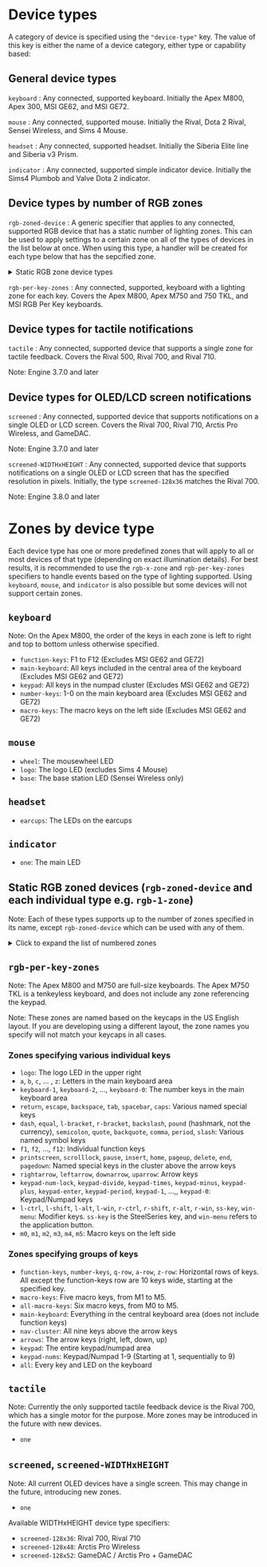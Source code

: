 # Device types #

A category of device is specified using the `"device-type"` key. The value of this key is either the name of a device category, either type or capability based:

## General device types ##

`keyboard`
: Any connected, supported keyboard. Initially the Apex M800, Apex 300, MSI GE62, and MSI GE72.

`mouse`
: Any connected, supported mouse. Initially the Rival, Dota 2 Rival, Sensei Wireless, and Sims 4 Mouse.

`headset`
: Any connected, supported headset. Initially the Siberia Elite line and Siberia v3 Prism.

`indicator`
: Any connected, supported simple indicator device. Initially the Sims4 Plumbob and Valve Dota 2 indicator.

## Device types by number of RGB zones ##

`rgb-zoned-device`
: A generic specifier that applies to any connected, supported RGB device that has a static number of lighting zones.  This can be used to apply settings to a certain zone on all of the types of devices in the list below at once.  When using this type, a handler will be created for each type below that has the sepcified zone. 

<details>
  <summary>Static RGB zone device types</summary>

  1. `rgb-1-zone`: Any connected, supported, single zone RGB device.  Covers the Siberia Elite line of headsets, Siberia v3 Prism, Sims 4 line of products, Rival 100, and Rival 110.

  2. `rgb-2-zone`: Any connected, supported, dual zone RGB device.  Covers the Rival, Rival 300, Rival 500, and Rival 700 mice lines, Arctis 5, Arctis Pro, QCK Prism Cloth line of mousepads.

  3. `rgb-3-zone`: Any connected, supported, three zone RGB device. Covers the Sensei Wireless mouse and MSI 3 Zone RGB Keyboard.

  4. `rgb-5-zone`: Any connected, supported, five zone RGB device. Covers the Apex 150, Apex 300, and MSI GT72 keyboards.

  5. `rgb-8-zone`: Any connected, supported, six zone RGB device.  Covers the Rival 600 and Rival 650 mice.

  6. `rgb-12-zone`: Any connected, supported, twelve zone RGB device.  Covers the QCK Prism mousepad.

  7. `rgb-17-zone`: Any connected, supported, seventeen zone RGB device.  Covers the MSI Z270 Gaming Pro Carbon motherboard.

  8. `rgb-24-zone`: Any connected, supported, twenty-four zone RGB device.  Covers the MSI Mystic Light.

  9. `rgb-103-zone`: Any connected, supported, one hundred three zone RGB device.  Covers the MSI MPG27C and MPG27CQ monitors.
</details>

`rgb-per-key-zones`
: Any connected, supported, keyboard with a lighting zone for each key.  Covers the Apex M800, Apex M750 and 750 TKL, and MSI RGB Per Key keyboards.

## Device types for tactile notifications ##

`tactile`
: Any connected, supported device that supports a single zone for tactile feedback.  Covers the Rival 500, Rival 700, and Rival 710.

Note: Engine 3.7.0 and later

## Device types for OLED/LCD screen notifications ##

`screened`
: Any connected, supported device that supports notifications on a single OLED or LCD screen.  Covers the Rival 700, Rival 710, Arctis Pro Wireless, and GameDAC.

Note: Engine 3.7.0 and later

`screened-WIDTHxHEIGHT`
: Any connected, supported device that supports notifications on a single OLED or LCD screen that has the specified resolution in pixels.  Initially, the type `screened-128x36` matches the Rival 700.

Note: Engine 3.8.0 and later

# Zones by device type #

Each device type has one or more predefined zones that will apply to all or most devices of that type (depending on exact illumination details).  For best results, it is recommended to use the `rgb-x-zone` and `rgb-per-key-zones` specifiers to handle events based on the type of lighting supported.  Using `keyboard`, `mouse`, and `indicator` is also possible but some devices will not support certain zones.

## `keyboard` ##

Note: On the Apex M800, the order of the keys in each zone is left to right and top to bottom unless otherwise specified.

* `function-keys`: F1 to F12 (Excludes MSI GE62 and GE72)
* `main-keyboard`: All keys included in the central area of the keyboard  (Excludes MSI GE62 and GE72)
* `keypad`: All keys in the numpad cluster (Excludes MSI GE62 and GE72)
* `number-keys`: 1-0 on the main keyboard area (Excludes MSI GE62 and GE72)
* `macro-keys`: The macro keys on the left side (Excludes MSI GE62 and GE72)

## `mouse` ##

* `wheel`: The mousewheel LED
* `logo`: The logo LED (excludes Sims 4 Mouse)
* `base`: The base station LED (Sensei Wireless only)

## `headset` ##

* `earcups`: The LEDs on the earcups

## `indicator` ##

* `one`: The main LED

## Static RGB zoned devices (`rgb-zoned-device` and each individual type e.g. `rgb-1-zone`) ##

Note: Each of these types supports up to the number of zones specified in its name, except `rgb-zoned-device` which can be used with any of them.

<details>
	<summary>Click to expand the list of numbered zones</summary>

  `one`
  `two`
  `three`
  `four`
  `five`
  `six`
  `seven`
  `eight`
  `nine`
  `ten`
  `eleven`
  `twelve`
  `thirteen`
  `fourteen`
  `fifteen`
  `sixteen`
  `seventeen`
  `eighteen`
  `nineteen`
  `twenty`
  `twenty-one`
  `twenty-two`
  `twenty-three`
  `twenty-four`
  `twenty-five`
  `twenty-six`
  `twenty-seven`
  `twenty-eight`
  `twenty-nine`
  `thirty`
  `thirty-one`
  `thirty-two`
  `thirty-three`
  `thirty-four`
  `thirty-five`
  `thirty-six`
  `thirty-seven`
  `thirty-eight`
  `thirty-nine`
  `forty`
  `forty-one`
  `forty-two`
  `forty-three`
  `forty-four`
  `forty-five`
  `forty-six`
  `forty-seven`
  `forty-eight`
  `forty-nine`
  `fifty`
  `fifty-one`
  `fifty-two`
  `fifty-three`
  `fifty-four`
  `fifty-five`
  `fifty-six`
  `fifty-seven`
  `fifty-eight`
  `fifty-nine`
  `sixty`
  `sixty-one`
  `sixty-two`
  `sixty-three`
  `sixty-four`
  `sixty-five`
  `sixty-six`
  `sixty-seven`
  `sixty-eight`
  `sixty-nine`
  `seventy`
  `seventy-one`
  `seventy-two`
  `seventy-three`
  `seventy-four`
  `seventy-five`
  `seventy-six`
  `seventy-seven`
  `seventy-eight`
  `seventy-nine`
  `eighty`
  `eighty-one`
  `eighty-two`
  `eighty-three`
  `eighty-four`
  `eighty-five`
  `eighty-six`
  `eighty-seven`
  `eighty-eight`
  `eighty-nine`
  `ninety`
  `ninety-one`
  `ninety-two`
  `ninety-three`
  `ninety-four`
  `ninety-five`
  `ninety-six`
  `ninety-seven`
  `ninety-eight`
  `ninety-nine`
  `one-hundred`
  `one-hundred-one`
  `one-hundred-two`
  `one-hundred-three`
</details>

## `rgb-per-key-zones` ##

Note: The Apex M800 and M750 are full-size keyboards.  The Apex M750 TKL is a tenkeyless keyboard, and does not include any zone referencing the keypad.

Note: These zones are named based on the keycaps in the US English layout.  If you are developing using a different layout, the zone names you specify will not match your keycaps in all cases.

### Zones specifying various individual keys ###

* `logo`: The logo LED in the upper right
* `a`, `b`, `c`, ... , `z`: Letters in the main keyboard area
* `keyboard-1`, `keyboard-2`, ..., `keyboard-0`: The number keys in the main keyboard area
* `return`, `escape`, `backspace`, `tab`, `spacebar`, `caps`: Various named special keys
* `dash`, `equal`, `l-bracket`, `r-bracket`, `backslash`, `pound` (hashmark, not the currency), `semicolon`, `quote`, `backquote`, `comma`, `period`, `slash`: Various named symbol keys
* `f1`, `f2`, ..., `f12`: Individual function keys
* `printscreen`, `scrolllock`, `pause`, `insert`, `home`, `pageup`, `delete`, `end`, `pagedown`: Named special keys in the cluster above the arrow keys
* `rightarrow`, `leftarrow`, `downarrow`, `uparrow`: Arrow keys
* `keypad-num-lock`, `keypad-divide`, `keypad-times`, `keypad-minus`, `keypad-plus`, `keypad-enter`, `keypad-period`, `keypad-1`, ...,, `keypad-0`: Keypad/Numpad keys
* `l-ctrl`, `l-shift`, `l-alt`, `l-win`, `r-ctrl`, `r-shift`, `r-alt`, `r-win`, `ss-key`, `win-menu`: Modifier keys.  `ss-key` is the SteelSeries key, and `win-menu` refers to the application button.
* `m0`, `m1`, `m2`, `m3`, `m4`, `m5`: Macro keys on the left side

### Zones specifying groups of keys ###

* `function-keys`, `number-keys`, `q-row`, `a-row`, `z-row`: Horizontal rows of keys.  All except the function-keys row are 10 keys wide, starting at the specified key.
* `macro-keys`: Five macro keys, from M1 to M5.
* `all-macro-keys`: Six macro keys, from M0 to M5.
* `main-keyboard`: Everything in the central keyboard area (does not include function keys)
* `nav-cluster`: All nine keys above the arrow keys
* `arrows`: The arrow keys (right, left, down, up)
* `keypad`: The entire keypad/numpad area
* `keypad-nums`: Keypad/Numpad 1-9 (Starting at 1, sequentially to 9)
* `all`: Every key and LED on the keyboard

## `tactile`

Note: Currently the only supported tactile feedback device is the Rival 700, which has a single motor for the purpose.  More zones may be introduced in the future with new devices.

* `one`

## `screened`, `screened-WIDTHxHEIGHT`

Note: All current OLED devices have a single screen.  This may change in the future, introducing new zones.

* `one`

Available WIDTHxHEIGHT device type specifiers:

* `screened-128x36`: Rival 700, Rival 710
* `screened-128x48`: Arctis Pro Wireless
* `screened-128x52`: GameDAC / Arctis Pro + GameDAC
